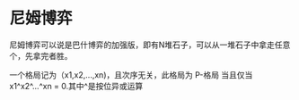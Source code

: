 # 尼姆博弈

尼姆博弈可以说是巴什博弈的加强版，即有N堆石子，可以从一堆石子中拿走任意个，先拿完者胜。

一个格局记为（x1,x2,...,xn)，且次序无关，此格局为 P-格局 当且仅当 x1^x2^...^xn = 0.其中^是按位异或运算